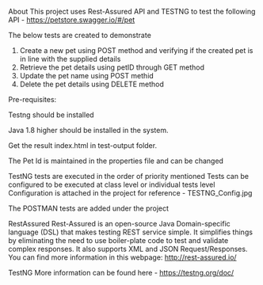 About
This project uses Rest-Assured API and TESTNG to test the following API - https://petstore.swagger.io/#/pet

The below tests are created to demonstrate 
1. Create a new pet using POST method and verifying if the created pet is in line with the supplied details
2. Retrieve the pet details using petID through GET method
3. Update the pet name using POST methid
4. Delete the pet details using DELETE method

Pre-requisites: 

Testng should be installed 

Java 1.8 higher should be installed in the system.

Get the result index.html in test-output folder.

The Pet Id is maintained in the properties file and can be changed

TestNG tests are executed in the order of priority mentioned
Tests can be configured to be executed at class level or individual tests level
Configuration is attached in the project for reference - TESTNG_Config.jpg

The POSTMAN tests are added under the project


RestAssured
Rest-Assured is an open-source Java Domain-specific language (DSL) that makes testing REST service simple. It simplifies things by eliminating the need to use boiler-plate code to test and validate complex responses. It also supports XML and JSON Request/Responses.
You can find more information in this webpage: http://rest-assured.io/

TestNG
More information can be found here - https://testng.org/doc/

